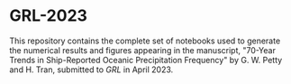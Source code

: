 # GRL-2023

This repository contains the complete set of notebooks used to generate the numerical results and figures appearing in the manuscript, 
"70-Year Trends in Ship-Reported Oceanic Precipitation Frequency" by G. W. Petty and H. Tran, submitted to *GRL* in April 2023.

